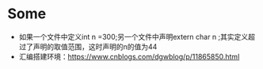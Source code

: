# Some
- 如果一个文件中定义int n =300;另一个文件中声明extern char n ;其实定义超过了声明的取值范围，这时声明的n的值为44
- 汇编搭建环境：https://www.cnblogs.com/dgwblog/p/11865850.html
